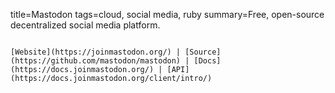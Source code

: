 title=Mastodon
tags=cloud, social media, ruby
summary=Free, open-source decentralized social media platform.
~~~~~~

[Website](https://joinmastodon.org/) | [Source](https://github.com/mastodon/mastodon) | [Docs](https://docs.joinmastodon.org/) | [API](https://docs.joinmastodon.org/client/intro/)

